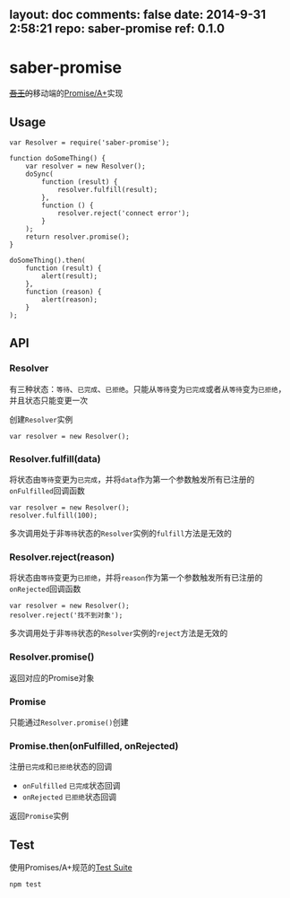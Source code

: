 layout: doc
comments: false
date: 2014-9-31 2:58:21
repo: saber-promise
ref: 0.1.0
---

# saber-promise

<del><a href="http://baike.baidu.com/view/8420590.htm" target="_blank">吾王</a>的</del>移动端的[Promise/A+](http://promises-aplus.github.io/promises-spec/)实现

## Usage

    var Resolver = require('saber-promise');
    
    function doSomeThing() {
        var resolver = new Resolver();
        doSync(
            function (result) {
                resolver.fulfill(result);
            },
            function () {
                resolver.reject('connect error');
            }
        );
        return resolver.promise();
    }

    doSomeThing().then(
        function (result) {
            alert(result);
        },
        function (reason) {
            alert(reason);
        }
    );

## API

### Resolver

有三种状态：`等待`、`已完成`、`已拒绝`。只能从`等待`变为`已完成`或者从`等待`变为`已拒绝`，并且状态只能变更一次

创建`Resolver`实例

    var resolver = new Resolver();

### Resolver.fulfill(data)

将状态由`等待`变更为`已完成`，并将`data`作为第一个参数触发所有已注册的`onFulfilled`回调函数

    var resolver = new Resolver();
    resolver.fulfill(100);

多次调用处于非`等待`状态的`Resolver`实例的`fulfill`方法是无效的

### Resolver.reject(reason)

将状态由`等待`变更为`已拒绝`，并将`reason`作为第一个参数触发所有已注册的`onRejected`回调函数

    var resolver = new Resolver();
    resolver.reject('找不到对象');

多次调用处于非`等待`状态的`Resolver`实例的`reject`方法是无效的

### Resolver.promise()

返回对应的Promise对象

### Promise

只能通过`Resolver.promise()`创建

### Promise.then(onFulfilled, onRejected)

注册`已完成`和`已拒绝`状态的回调

* `onFulfilled` `已完成`状态回调
* `onRejected` `已拒绝`状态回调

返回`Promise`实例

## Test

使用Promises/A+规范的[Test Suite](https://github.com/promises-aplus/promises-tests)

    npm test

